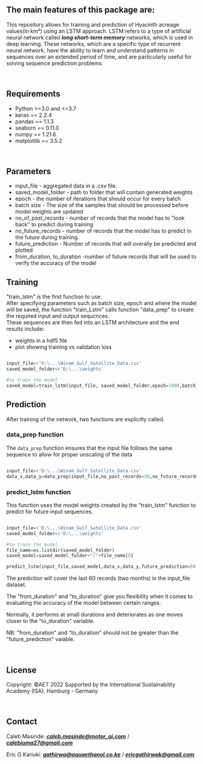 ## The main features of this package are:

This repository allows for training and prediction of Hyacinth acreage values(in km²) using an LSTM approach. LSTM refers to a type of artificial neural network called ***long short-term memory*** networks, which is used in deep learning. These networks, which are a specific type of recurrent neural network, have the ability to learn and understand patterns in sequences over an extended period of time, and are particularly useful for solving sequence prediction problems.

<br />

## Requirements

- Python >=3.0 and <=3.7
- keras == 2.2.4
- pandas == 1.1.3
- seaborn == 0.11.0
- numpy == 1.21.6
- matplotlib == 3.5.2

<br />

## Parameters

- input_file - aggregated data in a .csv file.
- saved_model_folder - path to folder that will contain generated weights
- epoch - the number of iterations that should occur for every batch
- batch size - The size of the samples that should be processed before model weights are updated
- no_of_past_records - number of records that the model has to "look back" to predict during training
- no_future_records - number of records that the model has to predict in the future during training.
- future_prediction - Number of records that will overally be predicted and plotted
- from_duration, to_duration -number of future records that will be used to verify the accuracy of the model

## Training

"train_lstm" is the first function to use.
<br />
After specifying parameters such as batch size, epoch and where the model will be saved, the function "train_Lstm" calls function "data_prep" to create the required input and output sequcnces.
<br />
These sequences are then fed into an LSTM architecture and the end results include:

- weights in a hdf5 file
- plot showing training vs validation loss

```python

input_file=r'D:\...\Winam_Gulf_Satellite_Data.csv'
saved_model_folder=r'D:\...\weights'

#to train the model
saved_model=train_lstm(input_file, saved_model_folder,epoch=1000,batch_size=24,no_past_records=30,no_future_records=1)
```

## Prediction

After training of the network, two functions are explicitly called.
<br />

### data_prep function

The `data_prep` function ensures that the input file follows the same sequence to allow for proper unscaling of the data

```python

input_file=r'D:\...\Winam_Gulf_Satellite_Data.csv'
data_x,data_y=data_prep(input_file,no_past_records=30,no_future_records=1)
```

### predict_lstm function

This function uses the model weights created by the "train_lstm" function to predict for future input sequences.

```python

input_file=r'D:\...\Winam_Gulf_Satellite_Data.csv'
saved_model_folder=r'D:\...\weights'

#to train the model
file_name=os.listdir(saved_model_folder)
saved_model=saved_model_folder+"/"+file_name[0]

predict_lstm(input_file,saved_model,data_x,data_y,future_prediction=60,from_duration=0, to_duration=10)
```

The prediction will cover the last 60 records (two months) in the input_file dataset.

The "from_duration" and "to_duration" give you flexibility when it comes to evaluating the accuracy of the model between certain ranges.

Normally, it performs at small durations and deteriorates as one moves closer to the "to_duration" variable.

NB: "from_duration" and "to_duration" should not be greater than the "future_prediction" vaiable.

<br />

## License

Copyright: ©AET 2022
Supported by the International Sustainability Academy (ISA), Hamburg - Germany

<br />

## Contact

Caleb Masinde: ***caleb.masinde@motor_ai.com*** / ***calebjuma27@gmail.com***

Eric G Kariuki: ***gathirwa@aquaethanol.co.ke*** / ***ericgathirwak@gmail.com***
